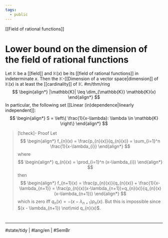 ```yaml
---
tags:
  - public
---
```

[[Field of rational functions]]
# Lower bound on the dimension of the field of rational functions

Let $\mathbb{K}$ be a [[field]] and $\mathbb{K}(x)$ be its [[field of rational functions]] in indeterminate $x$.
Then the $\mathbb{K}$-[[Dimension of a vector space|dimension]] of $\mathbb{K}(x)$ is at least the [[cardinality]] of $\mathbb{K}$. #m/thm/ring
$$
\begin{align*}
|\mathbb{K}| \leq \dim_{\mathbb{K}} \mathbb{K}(x)
\end{align*}
$$
In particular, the following set [[Linear (in)dependence|linearly independent]]:
$$
\begin{align*}
S = \left\{  \frac{1}{x-\lambda}: \lambda \in \mathbb{K}  \right\}
\end{align*}
$$

> [!check]- Proof
> Let
> $$
> \begin{align*}
> f_{n}(x) = \frac{p_{n}(x)}{q_{n}(x)} = \sum_{i=1}^n \frac{1}{x-\lambda_{i}}
> \end{align*}
> $$
> where 
> $$
> \begin{align*}
> q_{n}(x) = \prod_{i=1}^n (x-\lambda_{i})
> \end{align*}
> $$
> then
> $$
> \begin{align*}
> f_{n+1}(x) = \frac{p_{n}(x)}{q_{n}(x)} + \frac{1}{x-\lambda_{n+1}} = \frac{p_{n}(x)(x-\lambda_{n+1})+q_{n}(x)}{q_{n}(x)(x-\lambda_{n+1})}
> \end{align*}
> $$
> which is zero iff $q_{n}(x) = -(x-\lambda_{n+1}) p_{n}(x)$.
> But this is impossible since $(x - \lambda_{n+1}) \not\mid q_{n}(x)$. <span class="QED"/>

#
---
#state/tidy | #lang/en | #SemBr
